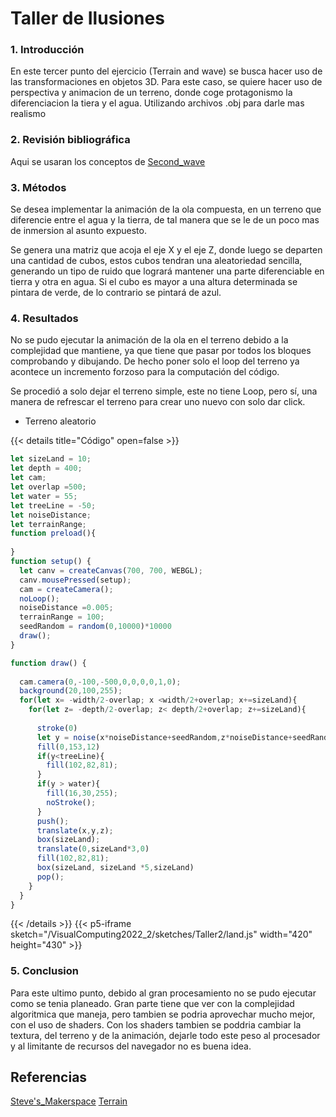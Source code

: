 # **Taller de Ilusiones**

### **1. Introducción**
En este tercer punto del ejercicio (Terrain and wave) se busca hacer uso de las transformaciones en objetos 3D. Para este caso, se quiere hacer uso de perspectiva y animacion de un terreno, donde coge protagonismo la diferenciacion la tiera y el agua. Utilizando archivos .obj para darle mas realismo
### **2. Revisión bibliográfica**

Aqui se usaran los conceptos de [Second_wave](https://jsalasm.github.io/VisualComputing2022_2/docs/workshop-2/terrain-and-waves/first-wave/#2-revisi%C3%B3n-bibliogr%C3%A1fica)


### **3. Métodos**
Se desea implementar la animación de la ola compuesta, en un terreno que diferencie entre el agua y la tierra, de tal manera que se le de un poco mas de inmersion al asunto expuesto.

Se genera una matriz que acoja el eje X y el eje Z, donde luego se departen una cantidad de cubos, estos cubos tendran una aleatoriedad sencilla, generando un tipo de ruido que logrará mantener una parte diferenciable en tierra y otra en agua. Si el cubo es mayor a una altura determinada se pintara de verde, de lo contrario se pintará de azul.
### **4. Resultados**

No se pudo ejecutar la animación de la ola en el terreno debido a la complejidad que mantiene, ya que tiene que pasar por todos los bloques comprobando y dibujando.
De hecho poner solo el loop del terreno ya acontece un incremento forzoso para la computación del código. 

Se procedió a solo dejar el terreno simple, este no tiene Loop, pero sí, una manera de refrescar el terreno para crear uno nuevo con solo dar click.

- Terreno aleatorio

{{< details title="Código" open=false >}}
```js
let sizeLand = 10;
let depth = 400; 
let cam;
let overlap =500;
let water = 55;
let treeLine = -50;
let noiseDistance;
let terrainRange;
function preload(){
  
}
function setup() {
  let canv = createCanvas(700, 700, WEBGL);
  canv.mousePressed(setup);
  cam = createCamera();
  noLoop();
  noiseDistance =0.005;
  terrainRange = 100;
  seedRandom = random(0,10000)*10000
  draw();
}

function draw() {
  
  cam.camera(0,-100,-500,0,0,0,0,1,0);
  background(20,100,255);
  for(let x= -width/2-overlap; x <width/2+overlap; x+=sizeLand){
    for(let z= -depth/2-overlap; z< depth/2+overlap; z+=sizeLand){
      
      stroke(0)
      let y = noise(x*noiseDistance+seedRandom,z*noiseDistance+seedRandom)*terrainRange;
      fill(0,153,12)
      if(y<treeLine){
        fill(102,82,81);
      }
      if(y > water){
        fill(16,30,255);
        noStroke();
      }
      push();
      translate(x,y,z);
      box(sizeLand);
      translate(0,sizeLand*3,0)
      fill(102,82,81);
      box(sizeLand, sizeLand *5,sizeLand)
      pop();
    }
  }
}
```
{{< /details >}}
{{< p5-iframe sketch="/VisualComputing2022_2/sketches/Taller2/land.js" width="420" height="430"  >}}





### **5. Conclusion**
Para este ultimo punto, debido al gran procesamiento no se pudo ejecutar como se tenia planeado. Gran parte tiene que ver con la complejidad algoritmica que maneja, pero tambien se podria aprovechar mucho mejor, con el uso de shaders. Con los shaders tambien se poddria cambiar la textura, del terreno y de la animación, dejarle todo este peso al procesador y al limitante de recursos del navegador no es buena idea.

## Referencias
[Steve's_Makerspace](https://www.fxhash.xyz/u/Steve's%20Makerspace/collection)
[Terrain](https://editor.p5js.org/StevesMakerspace/sketches/kjw_kQYYj)